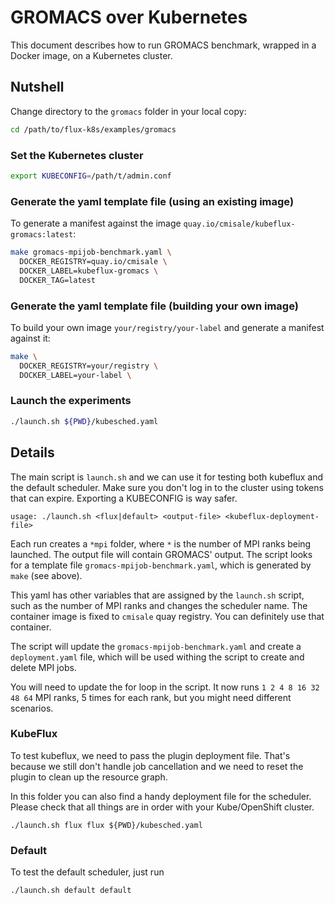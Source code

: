 # GROMACS over Kubernetes

This document describes how to run GROMACS benchmark, wrapped in a Docker image, on a Kubernetes cluster.

## Nutshell

Change directory to the `gromacs` folder in your local copy:

```bash
cd /path/to/flux-k8s/examples/gromacs
```

### Set the Kubernetes cluster

```bash
export KUBECONFIG=/path/t/admin.conf
```

### Generate the yaml template file (using an existing image)

To generate a manifest against the image
`quay.io/cmisale/kubeflux-gromacs:latest`:

```bash
make gromacs-mpijob-benchmark.yaml \
  DOCKER_REGISTRY=quay.io/cmisale \
  DOCKER_LABEL=kubeflux-gromacs \
  DOCKER_TAG=latest
```

### Generate the yaml template file (building your own image)

To build your own image `your/registry/your-label` and generate a manifest against it:

```bash
make \
  DOCKER_REGISTRY=your/registry \
  DOCKER_LABEL=your-label \
```

### Launch the experiments

```bash
./launch.sh ${PWD}/kubesched.yaml
```

## Details

The main script is `launch.sh` and we can use it for testing both kubeflux and the default scheduler.
Make sure you don't log in to the cluster using tokens that can expire. Exporting a KUBECONFIG is way safer.

```
usage: ./launch.sh <flux|default> <output-file> <kubeflux-deployment-file>
```

Each run creates a `*mpi` folder, where `*` is the number of MPI ranks being launched. The output file will contain GROMACS' output. 
The script looks for a template file `gromacs-mpijob-benchmark.yaml`, which is generated by `make` (see above).

This yaml has other variables that are assigned by the `launch.sh` script, such as the number of MPI ranks and changes the scheduler name.
The container image is fixed to `cmisale` quay registry. You can definitely use that container.


The script will update the `gromacs-mpijob-benchmark.yaml` and create a `deployment.yaml` file, which will be used withing the script to create and delete MPI jobs.


You will need to update the for loop in the script. It now runs `1 2 4 8 16 32 48 64` MPI ranks, 5 times for each rank, but you might need different scenarios.

### KubeFlux

To test kubeflux, we need to pass the plugin deployment file. That's because we still don't handle job cancellation and we need to reset the plugin to clean up the resource graph.


In this folder you can also find a handy deployment file for the scheduler. Please check that all things are in order with your Kube/OpenShift cluster.

```
./launch.sh flux flux ${PWD}/kubesched.yaml
```

### Default

To test the default scheduler, just run

```
./launch.sh default default
```

